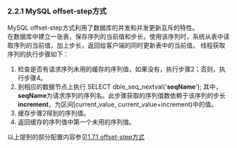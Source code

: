 ### 2.2.1 MySQL offset-step方式
MySQL offset-step方式利用了数据库的并发和并发更新互斥的特性。  
在数据库中建立一张表，保存序列的当前值和步长，使用该序列时，系统从表中读取序列的当前值，加上步长，返回给客户端的同时更新表中的当前值。 
线程获取序列的执行步骤如下：

1. 检查是否有请求序列未用的缓存的序列值，如果没有，执行步骤2；否则，执行步骤4。
2. 到相应的数据节点上执行
SELECT dble_seq_nextval(\'**seqName**\');
其中， **seqName**为请求序列的序列名。此步骤获取的序列值数依赖于该序列的步长**increment**，为区间[current_value, current_value+increment)中的值。
3. 缓存步骤2得到的序列值。
4. 返回缓存的序列值中第一个未用的序列值。

以上提到的部分配置内容参见[1.7.1 offset-step方式](../../1.config_file/1.7_global_sequence/1.7.1_MySQL-offset-setp.md)  
